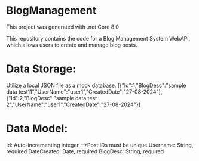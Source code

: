 # BlogManagement

This project was generated with .net Core 8.0

This repository contains the code for a Blog Management System WebAPI, which allows users to create and manage blog posts. 

# Data Storage:
  Utilize a local JSON file as a mock database.
[{"Id":1,"BlogDesc":"sample data test11","UserName":"user1","CreatedDate":"27-08-2024"},{"Id":2,"BlogDesc":"sample data test 2","UserName":"user1","CreatedDate":"27-08-2024"}]

# Data Model: 
Id: Auto-incrementing integer -->Post IDs must be unique
Username: String, required
DateCreated: Date, required
BlogDesc: String, required


